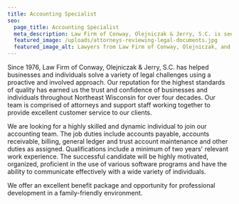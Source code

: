 ```yaml
---
title: Accounting Specialist
seo:
  page_title: Accounting Specialist
  meta_description: Law Firm of Conway, Olejniczak & Jerry, S.C. is seeking a highly skilled and dynamic individual to join our accounting team.  The job duties include accounts payable, accounts receivable, billing, general ledger and trust account maintenance and other duties as assigned.
  featured_image: /uploads/attorneys-reviewing-legal-documents.jpg
  featured_image_alt: Lawyers from Law Firm of Conway, Olejniczak, and Jerry S.C. meeting around conference room table
---
```


Since 1976, Law Firm of Conway, Olejniczak & Jerry, S.C. has helped businesses and individuals solve a variety of legal challenges using a proactive and involved approach. Our reputation for the highest standards of quality has earned us the trust and confidence of businesses and individuals throughout Northeast Wisconsin for over four decades. Our team is comprised of attorneys and support staff working together to provide excellent customer service to our clients.

We are looking for a highly skilled and dynamic individual to join our accounting team. The job duties include accounts payable, accounts receivable, billing, general ledger and trust account maintenance and other duties as assigned. Qualifications include a minimum of two years' relevant work experience. The successful candidate will be highly motivated, organized, proficient in the use of various software programs and have the ability to communicate effectively with a wide variety of individuals.

We offer an excellent benefit package and opportunity for professional development in a family-friendly environment.

